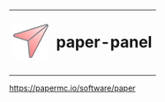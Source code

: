 <table><tr>
  <td>
    <img src="./assets/paper-panel-logo-512-512.png" width="64"/>
  </td>
  <td>
    <h1>paper-panel<h1>
  </td>
</tr></table>


<https://papermc.io/software/paper>
